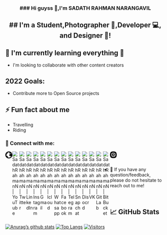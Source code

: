 <h3 align="center">
### Hi guyss 👋,I'm SADATH RAHMAN NARANGAVIL
</h3>

<h2 align="center">
## I'm a Student,Photographer 📸,Developer 💻, and Designer 🎨!
</h2>

## 🌱 I'm currently learning everything 🤣 
- I'm looking to collaborate with other content creators

## 2022 Goals:
- Contribute more to Open Source projects

## ⚡ Fun fact about me
- Travelling
- Riding

### 🤝 Connect with me:

[<img align="left" alt="SadathRahmanN.com" width="22px" src="https://raw.githubusercontent.com/iconic/open-iconic/master/svg/globe.svg" />][website]
[<img align="left" alt="SadathRahmanN | YouTube" width="22px" src="https://cdn.jsdelivr.net/npm/simple-icons@v3/icons/youtube.svg" />][youtube]
[<img align="left" alt="SadathRahmanN | Twitter" width="22px" src="https://cdn.jsdelivr.net/npm/simple-icons@v3/icons/twitter.svg" />][twitter]
[<img align="left" alt="SadathRahmanN | LinkedIn" width="22px" src="https://cdn.jsdelivr.net/npm/simple-icons@v3/icons/linkedin.svg" />][linkedin]
[<img align="left" alt="SadathRahmanN | Instagram" width="22px" src="https://cdn.jsdelivr.net/npm/simple-icons@v3/icons/instagram.svg" />][instagram]
[<img align="left" alt="SadathRahmanN | Gmail" width="22px" src="https://cdn.jsdelivr.net/npm/simple-icons@v3/icons/gmail.svg" />][gmail]
[<img align="left" alt="SadathRahmanN | Icloud" width="22px" src="https://cdn.jsdelivr.net/npm/simple-icons@v3/icons/icloud.svg" />][icloud]
[<img align="left" alt="SadathRahmanN | Whatsapp" width="22px" src="https://cdn.jsdelivr.net/npm/simple-icons@v3/icons/whatsapp.svg" />][whatsapp]
[<img align="left" alt="SadathRahmanN | Facebook" width="22px" src="https://cdn.jsdelivr.net/npm/simple-icons@v3/icons/facebook.svg" />][facebook]
[<img align="left" alt="SadathRahmanN | Telegram" width="22px" src="https://cdn.jsdelivr.net/npm/simple-icons@v3/icons/telegram.svg" />][telegram]
[<img align="left" alt="SadathRahmanN | Snapchat" width="22px" src="https://cdn.jsdelivr.net/npm/simple-icons@v3/icons/snapchat.svg" />][snapchat]
[<img align="left" alt="SadathRahmanN | Disocrd" width="22px" src="https://cdn.jsdelivr.net/npm/simple-icons@v3/icons/discord.svg" />][discord]
[<img align="left" alt="SadathRahmanN | VK" width="22px" src="https://cdn.jsdelivr.net/npm/simple-icons@v3/icons/vk.svg" />][vk]
[<img align="left" alt="SadathRahmanN | GitLab" width="22px" src="https://cdn.jsdelivr.net/npm/simple-icons@v3/icons/gitlab.svg" />][gitlab]
[<img align="left" alt="SadathRahmanN | BitBucket" width="22px" src="https://cdn.jsdelivr.net/npm/simple-icons@v3/icons/bitbucket.svg" />][bitbucket]
<a href="https://sayat.me/sadath_rahman_n"><img align="left" src="https://github.com/SadathRahmanN/social-media-icon/blob/main/sayat-black.svg" alt="sadath_rahman_n | Sayat" width="21px"/></a>

<br />
<br />

- 💬 If you have any question/feedback, please do not hesitate to reach out to me!

<br />

## 📈 GitHub Stats

[![Anurag’s github stats](https://github-readme-stats.vercel.app/api?username=SadathRahmanN)](https://github.com/SadathRahmanN)
[![Top Langs](https://github-readme-stats.vercel.app/api/top-langs/?username=SadathRahmanN&layout=compact)](https://github.com/SadathRahmanN)
[![Visitors](https://visitor-badge.glitch.me/badge?page_id=SadathRahmanN.SadathRahmanN)](https://www.SadathRahmanN.dev/)

<br />
<br />

[website]: https://github.com/SadathRahmanN
[twitter]: https://twitter.com/Sadath_Rahman_N
[youtube]: https://youtube.com/sadathrahmann
[instagram]: https://www.instagram.com/_sa_ath_/
[linkedin]: https://www.linkedin.com/in/sadathrahmann/
[gmail]: sadathrahmann@gmail.com
[icloud]: sadathrahmann@icloud.com
[whatsapp]: https://wa.me/919747536130
[facebook]: https://www.facebook.com/SadathRahmanN
[telegram]: https://t.me/sa_ath
[snapchat]: https://www.snapchat.com/add/sadath_rahman
[discord]: https://support.discord.com/hc/en-us/profiles/7488526696983
[vk]: https://id.vk.com/account/#/main
[gitlab]: https://gitlab.com/SADATHRAHMANN
[bitbucket]: https://bitbucket.org/sadathrahmann-admin/
